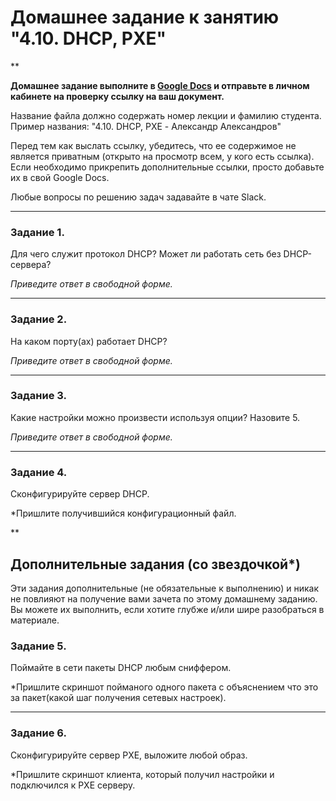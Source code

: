 # Домашнее задание к занятию "4.10. DHCP, PXE"

**

**Домашнее задание выполните в [Google Docs](https://docs.google.com/) и отправьте в личном кабинете на проверку ссылку на ваш документ.** 

Название файла должно содержать номер лекции и фамилию студента. Пример названия: "4.10. DHCP, PXE - Александр Александров"

Перед тем как выслать ссылку, убедитесь, что ее содержимое не является приватным (открыто на просмотр всем, у кого есть ссылка). Если необходимо прикрепить дополнительные ссылки, просто добавьте их в свой Google Docs.

Любые вопросы по решению задач задавайте в чате Slack.

---

### Задание 1. 

Для чего служит протокол DHCP? Может ли работать сеть без DHCP-сервера?

*Приведите ответ в свободной форме.*

---

### Задание 2. 

На каком порту(ах) работает DHCP? 

*Приведите ответ в свободной форме.*

---

### Задание 3. 

Какие настройки можно произвести используя опции? Назовите 5.

*Приведите ответ в свободной форме.*

---

### Задание 4. 

Сконфигурируйте сервер DHCP.

*Пришлите получившийся конфигурационный файл.


**

## Дополнительные задания (со звездочкой*)
Эти задания дополнительные (не обязательные к выполнению) и никак не повлияют на получение вами зачета по этому домашнему заданию. Вы можете их выполнить, если хотите глубже и/или шире разобраться в материале.



### Задание 5. 

Поймайте в сети пакеты DHCP любым сниффером. 

*Пришлите скриншот пойманого одного пакета с объяснением что это за пакет(какой шаг получения сетевых настроек).

---

### Задание 6. 

Сконфигурируйте сервер PXE, выложите любой образ. 

*Пришлите скриншот клиента, который получил настройки и подключился к PXE серверу.

